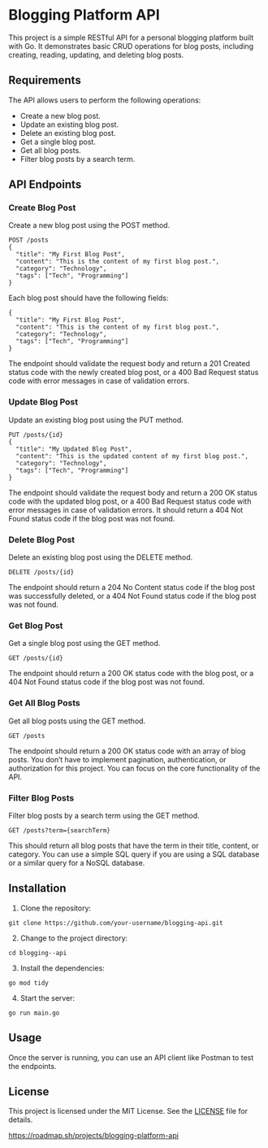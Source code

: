 # Blogging Platform API

This project is a simple RESTful API for a personal blogging platform built with Go. It demonstrates basic CRUD operations for blog posts, including creating, reading, updating, and deleting blog posts.

## Requirements

The API allows users to perform the following operations:
- Create a new blog post.
- Update an existing blog post.
- Delete an existing blog post.
- Get a single blog post.
- Get all blog posts.
- Filter blog posts by a search term.

## API Endpoints

### Create Blog Post

Create a new blog post using the POST method.

```
POST /posts
{
  "title": "My First Blog Post",
  "content": "This is the content of my first blog post.",
  "category": "Technology",
  "tags": ["Tech", "Programming"]
}
```

Each blog post should have the following fields:

```
{
  "title": "My First Blog Post",
  "content": "This is the content of my first blog post.",
  "category": "Technology",
  "tags": ["Tech", "Programming"]
}
```

The endpoint should validate the request body and return a 201 Created status code with the newly created blog post, or a 400 Bad Request status code with error messages in case of validation errors.

### Update Blog Post

Update an existing blog post using the PUT method.

```
PUT /posts/{id}
{
  "title": "My Updated Blog Post",
  "content": "This is the updated content of my first blog post.",
  "category": "Technology",
  "tags": ["Tech", "Programming"]
}
```

The endpoint should validate the request body and return a 200 OK status code with the updated blog post, or a 400 Bad Request status code with error messages in case of validation errors. It should return a 404 Not Found status code if the blog post was not found.

### Delete Blog Post

Delete an existing blog post using the DELETE method.

```
DELETE /posts/{id}
```

The endpoint should return a 204 No Content status code if the blog post was successfully deleted, or a 404 Not Found status code if the blog post was not found.

### Get Blog Post

Get a single blog post using the GET method.

```
GET /posts/{id}
```

The endpoint should return a 200 OK status code with the blog post, or a 404 Not Found status code if the blog post was not found.

### Get All Blog Posts

Get all blog posts using the GET method.

```
GET /posts
```

The endpoint should return a 200 OK status code with an array of blog posts. You don’t have to implement pagination, authentication, or authorization for this project. You can focus on the core functionality of the API.

### Filter Blog Posts

Filter blog posts by a search term using the GET method.

```
GET /posts?term={searchTerm}
```

This should return all blog posts that have the term in their title, content, or category. You can use a simple SQL query if you are using a SQL database or a similar query for a NoSQL database.

## Installation

1. Clone the repository:
```
git clone https://github.com/your-username/blogging-api.git
```

2. Change to the project directory:
```
cd blogging--api
```

3. Install the dependencies:
```
go mod tidy
```

4. Start the server:
```
go run main.go
```

## Usage

Once the server is running, you can use an API client like Postman to test the endpoints.

## License

This project is licensed under the MIT License. See the [LICENSE](LICENSE) file for details.

https://roadmap.sh/projects/blogging-platform-api